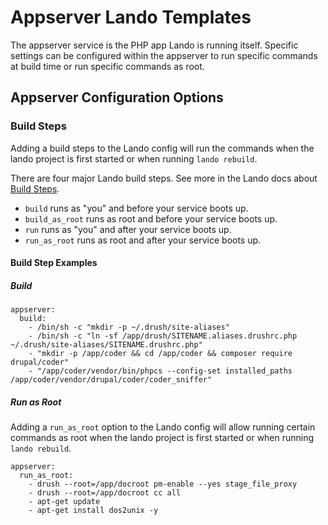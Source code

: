 # Appserver Lando Templates

The appserver service is the PHP app Lando is running itself. Specific settings can be configured within the appserver to run specific commands at build time or run specific commands as root.

## Appserver Configuration Options

### Build Steps

Adding a build steps to the Lando config will run the commands when the lando project is first started or when running `lando rebuild`.

There are four major Lando build steps. See more in the Lando docs about [Build Steps](https://docs.lando.dev/config/services.html#build-steps).

- `build` runs as "you" and before your service boots up.
- `build_as_root` runs as root and before your service boots up.
- `run` runs as "you" and after your service boots up.
- `run_as_root` runs as root and after your service boots up.

#### Build Step Examples

##### Build

```
appserver:
  build:
    - /bin/sh -c "mkdir -p ~/.drush/site-aliases"
    - /bin/sh -c "ln -sf /app/drush/SITENAME.aliases.drushrc.php ~/.drush/site-aliases/SITENAME.drushrc.php"
    - "mkdir -p /app/coder && cd /app/coder && composer require drupal/coder"
    - "/app/coder/vendor/bin/phpcs --config-set installed_paths /app/coder/vendor/drupal/coder/coder_sniffer"
```

##### Run as Root

Adding a `run_as_root` option to the Lando config will allow running certain commands as root when the lando project is first started or when running `lando rebuild`.

```
appserver:
  run_as_root:
    - drush --root=/app/docroot pm-enable --yes stage_file_proxy
    - drush --root=/app/docroot cc all
    - apt-get update
    - apt-get install dos2unix -y
```
